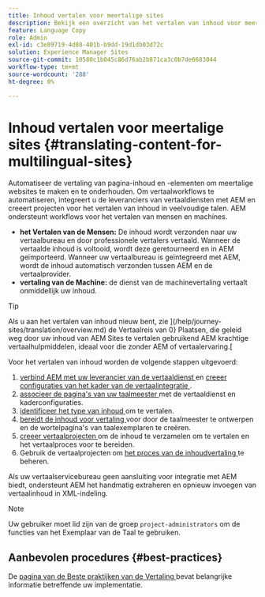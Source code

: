 ```yaml
---
title: Inhoud vertalen voor meertalige sites
description: Bekijk een overzicht van het vertalen van inhoud voor meertalige sites.
feature: Language Copy
role: Admin
exl-id: c3e89719-4d08-401b-b9dd-19d1db03d72c
solution: Experience Manager Sites
source-git-commit: 10580c1b045c86d76ab2b871ca3c0b7de6683044
workflow-type: tm+mt
source-wordcount: '288'
ht-degree: 0%

---
```


# Inhoud vertalen voor meertalige sites {#translating-content-for-multilingual-sites}

Automatiseer de vertaling van pagina-inhoud en -elementen om meertalige websites te maken en te onderhouden. Om vertaalworkflows te automatiseren, integreert u de leveranciers van vertaaldiensten met AEM en creeert projecten voor het vertalen van inhoud in veelvoudige talen. AEM ondersteunt workflows voor het vertalen van mensen en machines.

* **het Vertalen van de Mensen:** De inhoud wordt verzonden naar uw vertaalbureau en door professionele vertalers vertaald. Wanneer de vertaalde inhoud is voltooid, wordt deze geretourneerd en in AEM geïmporteerd. Wanneer uw vertaalbureau is geïntegreerd met AEM, wordt de inhoud automatisch verzonden tussen AEM en de vertaalprovider.
* **vertaling van de Machine:** de dienst van de machinevertaling vertaalt onmiddellijk uw inhoud.

>[!TIP]
>
>Als u aan het vertalen van inhoud nieuw bent, zie ](/help/journey-sites/translation/overview.md) de Vertaalreis van 0} Plaatsen, die geleid weg door uw inhoud van AEM Sites te vertalen gebruikend AEM krachtige vertaalhulpmiddelen, ideaal voor die zonder AEM of vertaalervaring.[

Voor het vertalen van inhoud worden de volgende stappen uitgevoerd:

1. [ verbind AEM met uw leverancier van de vertaaldienst ](integration-framework.md#connecting-to-a-translation-service-provider) en [ creeer configuraties van het kader van de vertaalintegratie ](integration-framework.md).
1. [ associeer de pagina&#39;s van uw taalmeester ](integration-framework.md#configuring-pages-for-translation) met de vertaaldienst en kaderconfiguraties.
1. [ identificeer het type van inhoud ](rules.md) om te vertalen.
1. [ bereidt de inhoud voor vertaling ](preparation.md) voor door de taalmeester te ontwerpen en de wortelpagina&#39;s van taalexemplaren te creëren.
1. [ creeer vertaalprojecten ](managing-projects.md) om de inhoud te verzamelen om te vertalen en het vertaalproces voor te bereiden.
1. Gebruik de vertaalprojecten om [ het proces van de inhoudvertaling ](managing-projects.md) te beheren.

Als uw vertaalservicebureau geen aansluiting voor integratie met AEM biedt, ondersteunt AEM het handmatig extraheren en opnieuw invoegen van vertaalinhoud in XML-indeling.

>[!NOTE]
>
>Uw gebruiker moet lid zijn van de groep `project-administrators` om de functies van het Exemplaar van de Taal te gebruiken.

## Aanbevolen procedures {#best-practices}

De [ pagina van de Beste praktijken van de Vertaling ](best-practices.md) bevat belangrijke informatie betreffende uw implementatie.

